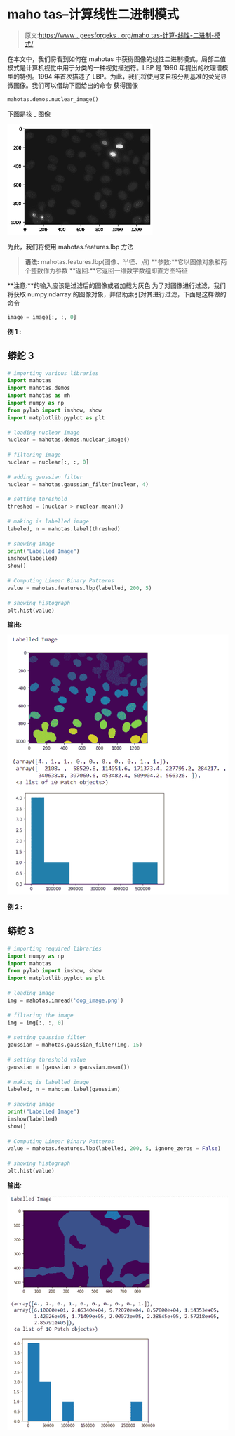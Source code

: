 # maho tas–计算线性二进制模式

> 原文:[https://www . geesforgeks . org/maho tas-计算-线性-二进制-模式/](https://www.geeksforgeeks.org/mahotas-computing-linear-binary-patterns/)

在本文中，我们将看到如何在 mahotas 中获得图像的线性二进制模式。局部二值模式是计算机视觉中用于分类的一种视觉描述符。LBP 是 1990 年提出的纹理谱模型的特例。1994 年首次描述了 LBP。为此，我们将使用来自核分割基准的荧光显微图像。我们可以借助下面给出的命令
获得图像

```py
mahotas.demos.nuclear_image()
```

下图是核 _ 图像

![](img/2d9f2099be91821b3aa41b61a692af29.png)

为此，我们将使用 mahotas.features.lbp 方法

> **语法:** mahotas.features.lbp(图像、半径、点)
> **参数:**它以图像对象和两个整数作为参数
> **返回:**它返回一维数字数组即直方图特征

**注意:**的输入应该是过滤后的图像或者加载为灰色
为了对图像进行过滤，我们将获取 numpy.ndarray 的图像对象，并借助索引对其进行过滤，下面是这样做的命令

```py
image = image[:, :, 0]
```

**例 1 :**

## 蟒蛇 3

```py
# importing various libraries
import mahotas
import mahotas.demos
import mahotas as mh
import numpy as np
from pylab import imshow, show
import matplotlib.pyplot as plt

# loading nuclear image
nuclear = mahotas.demos.nuclear_image()

# filtering image
nuclear = nuclear[:, :, 0]

# adding gaussian filter
nuclear = mahotas.gaussian_filter(nuclear, 4)

# setting threshold
threshed = (nuclear > nuclear.mean())

# making is labelled image
labeled, n = mahotas.label(threshed)

# showing image
print("Labelled Image")
imshow(labelled)
show()

# Computing Linear Binary Patterns
value = mahotas.features.lbp(labelled, 200, 5)

# showing histograph
plt.hist(value)
```

**输出:**

![](img/5a1875b6c0ff978d9bcc84e1627cc908.png)

**例 2 :**

## 蟒蛇 3

```py
# importing required libraries
import numpy as np
import mahotas
from pylab import imshow, show
import matplotlib.pyplot as plt

# loading image
img = mahotas.imread('dog_image.png')

# filtering the image
img = img[:, :, 0]

# setting gaussian filter
gaussian = mahotas.gaussian_filter(img, 15)

# setting threshold value
gaussian = (gaussian > gaussian.mean())

# making is labelled image
labeled, n = mahotas.label(gaussian)

# showing image
print("Labelled Image")
imshow(labelled)
show()

# Computing Linear Binary Patterns
value = mahotas.features.lbp(labelled, 200, 5, ignore_zeros = False)

# showing histograph
plt.hist(value)
```

**输出:**

![](img/754bb3383ebd58c990f2eda59c4258da.png)